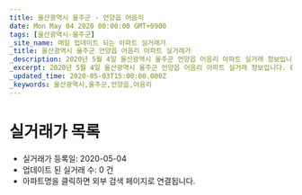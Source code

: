```yaml
---
title: 울산광역시 울주군 - 언양읍 어음리
date: Mon May 04 2020 00:00:00 GMT+0900
tags: [울산광역시-울주군]
_site_name: 매일 업데이트 되는 아파트 실거래가
_title: 울산광역시 울주군 언양읍 어음리 아파트 실거래가
_description: 2020년 5월 4일 울산광역시 울주군 언양읍 어음리 아파트 실거래 정보입니다. 0건 아파트 정보가 있습니다.
_excerpt: 2020년 5월 4일 울산광역시 울주군 언양읍 어음리 아파트 실거래 정보입니다. 0건 아파트 정보가 있습니다.
_updated_time: 2020-05-03T15:00:00.000Z
_keywords: 울산광역시,울주군,언양읍,어음리
---
```






# 실거래가 목록
- 실거래가 등록일: 2020-05-04
- 업데이트 된 실거래 수: 0 건
- 아파트명을 클릭하면 외부 검색 페이지로 연결됩니다.




